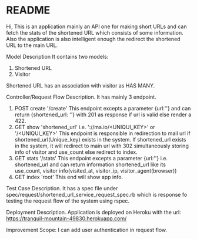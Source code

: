 # README

Hi, This is an application mainly an API one for making short URLs and can fetch the stats of the shortened URL which consists of some
information. Also the application is also intelligent enough the redirect the shortened URL to the main URL.

Model Description
It contains two models:
1) Shortened URL
2) Visitor

Shortened URL has an association with visitor as HAS MANY.

Controller/Request Flow Description.
It has mainly 3 endpoint.
1) POST create '/create'
This endpoint excepts a parameter {url:''} and can return {shortened_url: ''} with 201 as response if url is valid else render a 422.
2) GET show 'shortened_url' i.e. '<SCHEME>://ma.io/<UNIQUI_KEY>' or '/<UNIQUI_KEY>'
This endpoint is responsible in redirection to mail url if shortened_url(Unique_key) exists in the system. If shortened_url exists in the
system, it will redirect to main url with 302 simultaneously storing info of visitor and use_count else redirect to index.
3) GET stats '/stats'
This endpoint excepts a parameter {url:''} i.e. shortened_url and can return information shortened_url like its use_count,
visitor info(visited_at, visitor_ip, visitor_agent(browser))
4) GET index 'root'
This end will show app info.

Test Case Description.
It has a spec file under spec/request/shortened_url_service_request_spec.rb which is response fo testing the request flow of the system
using rspec.

Deployment Description.
Application is deployed on Heroku with the url: https://tranquil-mountain-49830.herokuapp.com/

Improvement Scope:
I can add user authentication in request flow.